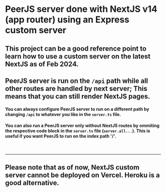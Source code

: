 # PeerJS server done with NextJS v14 (app router) using an Express custom server

## This project can be a good reference point to learn how to use a custom server on the latest NextJS as of Feb 2024.
## PeerJS server is run on the `/api` path while all other routes are handled by next server; This means that you can still render NextJS pages.
####    You can always configure PeerJS server to run on a different path by changing `/api` to whatever you like in the `server.ts` file.
####    You can also run a PeerJS server only without NextJS routes by ommiting the respective code block in the `server.ts` file (`server.all...`). This is useful if you want PeerJS to run on the index path '/'.

<br>
<hr>

## Please note that as of now, NextJS custom server cannot be deployed on Vercel. Heroku is a good alternative.
